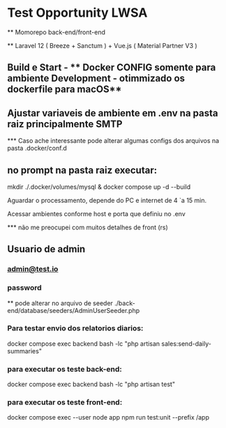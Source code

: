 # Test Opportunity LWSA

** Momorepo back-end/front-end  

** Laravel 12 ( Breeze + Sanctum ) + Vue.js (  Material Partner V3  )

## Build e Start  - ** Docker CONFIG somente para ambiente Development - otimmizado os dockerfile para macOS**

## Ajustar variaveis de ambiente em .env na pasta raiz principalmente SMTP
*** Caso ache interessante pode alterar algumas configs dos arquivos na pasta .docker/conf.d

## no prompt na pasta raiz executar:

mkdir ./.docker/volumes/mysql & docker compose up -d --build


Aguardar o processamento, depende do PC e internet de 4 `a 15 min.

Acessar ambientes conforme host e porta que definiu no .env

*** não me preocupei com muitos detalhes de front (rs)


## Usuario de admin
###    admin@test.io
###    password
** pode alterar no arquivo de seeder ./back-end/database/seeders/AdminUserSeeder.php


### Para testar envio dos relatorios diarios:
docker compose exec backend bash -lc "php artisan sales:send-daily-summaries"

### para executar os teste back-end: 
docker compose exec backend bash -lc "php artisan test" 

### para executar os teste front-end:

docker compose exec --user node app npm run test:unit --prefix /app
